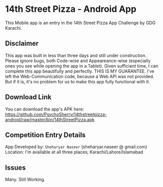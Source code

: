 14th Street Pizza - Android App
===============================

This Mobile app is an entry in the 14th Street Pizza App Challenge by GDG Karachi.


Disclaimer
----------

This app was built in less than three days and still under construction. Please ignore bugs, both Code-wise and Appeareance-wise (especially ones you see while opening the app in a Tablet). Given sufficient time, I can complete this app beautifully and perfectly. THIS IS MY GUARANTEE. I've left the Web-Communication code, because a Web API was not provided. But if it is, it's no problem for us to make this app fully functional with it.  

Download Link
-------------

You can download the app's APK here: https://github.com/PsychoSherry/14thstreetpizza-android/raw/master/bin/14thStreetPizza.apk


Competition Entry Details
-------------------------

App Developed by: `Sheharyar Naseer` (sheharyar.naseer @ gmail.com)
Location: I'm available at all three places; Karachi/Lahore/Islamabad


Issues
------

Many. Still Working.
